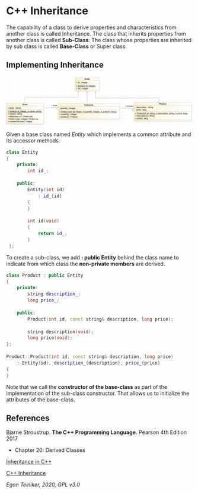 # C++ Inheritance

The capability of a class to derive properties and characteristics from 
another class is called Inheritance.
The class that inherits properties from another class is called **Sub-Class**.
The class whose properties are inherited by sub class is called **Base-Class** 
or Super class.

## Implementing Inheritance

<p align="center">
<img src="ClassDiagram-Order-Inheritance.png" alt="Class Diagram" width="800" />
</p>

Given a base class named *Entity* which implements a common attribute
and its accessor methods.

```C++
class Entity 
{
	private:
		int id_; 
 
	public:
		Entity(int id)
			: id_{id}
		{
		}	
		   
		int id(void)
		{
			return id_;
		}		
 };
```

To create a sub-class, we add **: public Entity** behind the class name
to indicate from which class the **non-private members** are derived.
 
```C++
class Product : public Entity
{
	private:
		string description_; 
		long price_;
 
	public:
		Product(int id, const string& description, long price); 

		string description(void);
		long price(void);
};
 
Product::Product(int id, const string& description, long price) 
	: Entity(id), description_{description}, price_{price}
{
} 
```
Note that we call the **constructor of the base-class** as part of the
implementation of the sub-class constructor. That allows us to initialize 
the attributes of the base-class.


## References
Bjarne Stroustrup. **The C++ Programming Language.** Pearson 4th Edition 2017
* Chapter 20: Derived Classes

[Inheritance in C++](https://www.geeksforgeeks.org/inheritance-in-c/)

[C++ Inheritance](https://www.tutorialspoint.com/cplusplus/cpp_inheritance.htm)

*Egon Teiniker, 2020, GPL v3.0*

